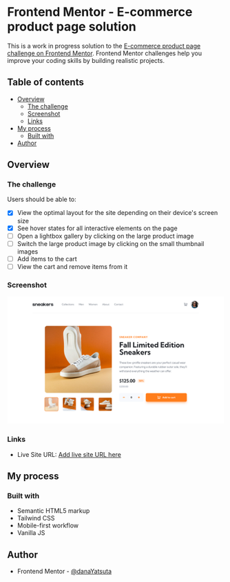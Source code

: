# Frontend Mentor - E-commerce product page solution

This is a work in progress solution to the [E-commerce product page challenge on Frontend Mentor](https://www.frontendmentor.io/challenges/ecommerce-product-page-UPsZ9MJp6). Frontend Mentor challenges help you improve your coding skills by building realistic projects.

## Table of contents

- [Overview](#overview)
  - [The challenge](#the-challenge)
  - [Screenshot](#screenshot)
  - [Links](#links)
- [My process](#my-process)
  - [Built with](#built-with)
- [Author](#author)

## Overview

### The challenge

Users should be able to:

- [x] View the optimal layout for the site depending on their device's screen size
- [x] See hover states for all interactive elements on the page
- [ ] Open a lightbox gallery by clicking on the large product image
- [ ] Switch the large product image by clicking on the small thumbnail images
- [ ] Add items to the cart
- [ ] View the cart and remove items from it

### Screenshot

![](./screenshot.png)

### Links

- Live Site URL: [Add live site URL here](https://your-live-site-url.com)

## My process

### Built with

- Semantic HTML5 markup
- Tailwind CSS
- Mobile-first workflow
- Vanilla JS

## Author

- Frontend Mentor - [@danaYatsuta](https://www.frontendmentor.io/profile/danaYatsuta)
